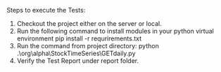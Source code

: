 Steps to execute the Tests:
1. Checkout the project either on the server or local.
2. Run the following command to install modules in your python virtual environment
   pip install -r requrirements.txt
3. Run the command from project directory:
     python .\org\alpha\StockTimeSeries\GETdaily.py
4. Verify the Test Report under report folder.